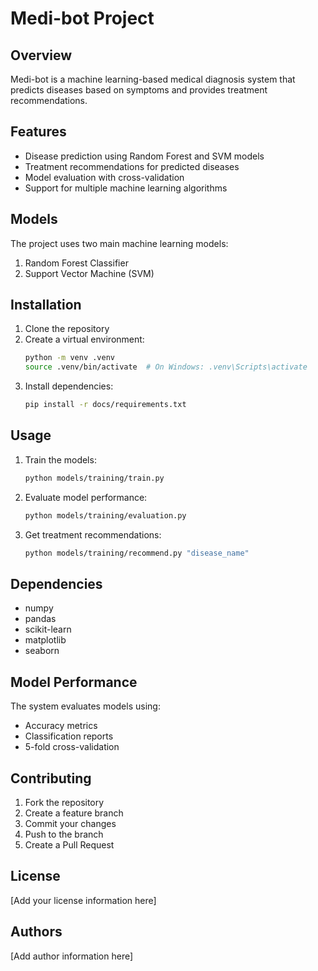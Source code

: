 # Medi-bot Project

## Overview
Medi-bot is a machine learning-based medical diagnosis system that predicts diseases based on symptoms and provides treatment recommendations.

## Features
- Disease prediction using Random Forest and SVM models
- Treatment recommendations for predicted diseases
- Model evaluation with cross-validation
- Support for multiple machine learning algorithms

## Models
The project uses two main machine learning models:
1. Random Forest Classifier
2. Support Vector Machine (SVM)

## Installation
1. Clone the repository
2. Create a virtual environment:
   ```bash
   python -m venv .venv
   source .venv/bin/activate  # On Windows: .venv\Scripts\activate
   ```
3. Install dependencies:
   ```bash
   pip install -r docs/requirements.txt
   ```

## Usage
1. Train the models:
   ```bash
   python models/training/train.py
   ```
2. Evaluate model performance:
   ```bash
   python models/training/evaluation.py
   ```
3. Get treatment recommendations:
   ```bash
   python models/training/recommend.py "disease_name"
   ```

## Dependencies
- numpy
- pandas
- scikit-learn
- matplotlib
- seaborn

## Model Performance
The system evaluates models using:
- Accuracy metrics
- Classification reports
- 5-fold cross-validation

## Contributing
1. Fork the repository
2. Create a feature branch
3. Commit your changes
4. Push to the branch
5. Create a Pull Request

## License
[Add your license information here]

## Authors
[Add author information here]